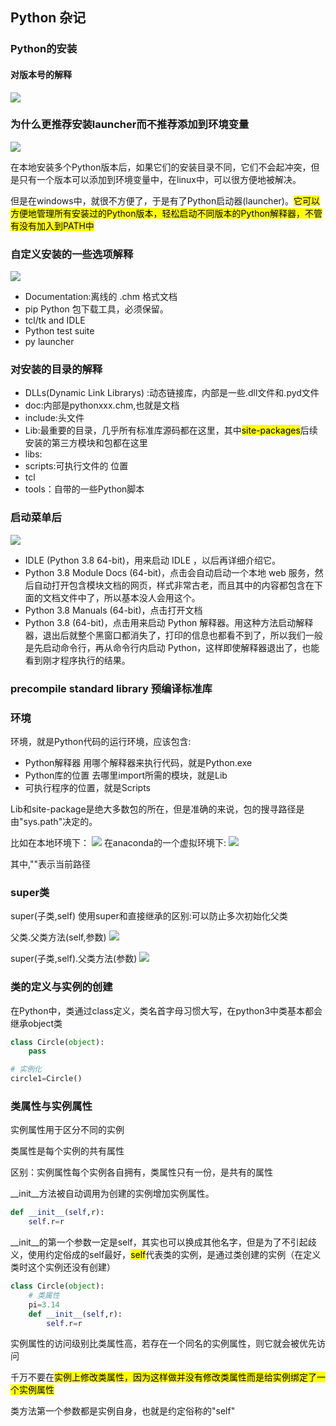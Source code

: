 ## Python 杂记
### Python的安装
#### 对版本号的解释
![](images/2023-03-23-16-21-36.png)

### 为什么更推荐安装launcher而不推荐添加到环境变量
![](images/2023-03-23-16-22-27.png)

在本地安装多个Python版本后，如果它们的安装目录不同，它们不会起冲突，但是只有一个版本可以添加到环境变量中，在linux中，可以很方便地被解决。

但是在windows中，就很不方便了，于是有了Python启动器(launcher)。<mark>它可以方便地管理所有安装过的Python版本，轻松启动不同版本的Python解释器，不管有没有加入到PATH中</mark>
### 自定义安装的一些选项解释
![](images/2023-03-23-16-23-46.png)
- Documentation:离线的 .chm 格式文档
- pip Python 包下载工具，必须保留。
- tcl/tk and IDLE
- Python test suite
- py launcher
### 对安装的目录的解释
- DLLs(Dynamic Link Librarys)
:动态链接库，内部是一些.dll文件和.pyd文件
- doc:内部是pythonxxx.chm,也就是文档
- include:头文件
- Lib:最重要的目录，几乎所有标准库源码都在这里，其中<mark>site-packages</mark>后续安装的第三方模块和包都在这里
- libs:
- scripts:可执行文件的 位置
- tcl
- tools：自带的一些Python脚本

### 启动菜单后
![](images/2023-03-23-16-40-18.png)
- IDLE (Python 3.8 64-bit)，用来启动 IDLE ，以后再详细介绍它。
- Python 3.8 Module Docs (64-bit)，点击会自动启动一个本地 web 服务，然后自动打开包含模块文档的网页，样式非常古老，而且其中的内容都包含在下面的文档文件中了，所以基本没人会用这个。
- Python 3.8 Manuals (64-bit)，点击打开文档
- Python 3.8 (64-bit)，点击用来启动 Python 解释器。用这种方法启动解释器，退出后就整个黑窗口都消失了，打印的信息也都看不到了，所以我们一般是先启动命令行，再从命令行内启动 Python，这样即使解释器退出了，也能看到刚才程序执行的结果。

### precompile standard library 预编译标准库

### 环境
环境，就是Python代码的运行环境，应该包含:
- Python解释器
    用哪个解释器来执行代码，就是Python.exe
- Python库的位置
    去哪里import所需的模块，就是Lib
- 可执行程序的位置，就是Scripts

Lib和site-package是绝大多数包的所在，但是准确的来说，包的搜寻路径是由"sys.path"决定的。

比如在本地环境下：
![](images/2023-03-23-16-47-37.png)
在anaconda的一个虚拟环境下:
![](images/2023-03-23-16-48-08.png)

其中,""表示当前路径

### super类
super(子类,self)
使用super和直接继承的区别:可以防止多次初始化父类

父类.父类方法(self,参数)
![](images/2023-03-27-15-43-47.png)

super(子类,self).父类方法(参数)
![](images/2023-03-27-15-44-14.png)

### 类的定义与实例的创建
在Python中，类通过class定义，类名首字母习惯大写，在python3中类基本都会继承object类

```python
class Circle(object):
    pass

# 实例化
circle1=Circle()
```
### 类属性与实例属性
实例属性用于区分不同的实例

类属性是每个实例的共有属性

区别：实例属性每个实例各自拥有，类属性只有一份，是共有的属性

__init__方法被自动调用为创建的实例增加实例属性。
```python
def __init__(self,r):
    self.r=r
```
__init__的第一个参数一定是self，其实也可以换成其他名字，但是为了不引起歧义，使用约定俗成的self最好，<mark>self</mark>代表类的实例，是通过类创建的实例（在定义类时这个实例还没有创建）

```python
class Circle(object):
    # 类属性
    pi=3.14
    def __init__(self,r):
        self.r=r
```

实例属性的访问级别比类属性高，若存在一个同名的实例属性，则它就会被优先访问

千万不要在<mark>实例上修改类属性，因为这样做并没有修改类属性而是给实例绑定了一个实例属性</mark>

类方法第一个参数都是实例自身，也就是约定俗称的"self"




